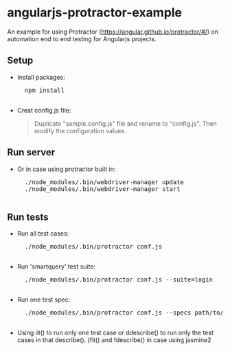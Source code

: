 # angularjs-protractor-example

An example for using Protractor (https://angular.github.io/protractor/#/) on automation end to end testing for Angularjs projects.

## Setup
* Install packages:
	<pre>
    npm install
    </pre>
* Creat config.js file:
    > Duplicate "sample.config.js" file and rename to "config.js". Then modify the configuration values.
## Run server
* Or in case using protractor built in:
	<pre>
    ./node_modules/.bin/webdriver-manager update
    ./node_modules/.bin/webdriver-manager start
    </pre>
## Run tests
* Run all test cases:
	<pre>
    ./node_modules/.bin/protractor conf.js
    </pre>
* Run 'smartquery' test suite:
	<pre>
    ./node_modules/.bin/protractor conf.js --suite=login
    </pre>
* Run one test spec:
    <pre>
    ./node_modules/.bin/protractor conf.js --specs path/to/spec/file.js
    </pre>
* Using iit() to run only one test case or ddescribe() to run only the test cases in that describe(). (fit() and fdescribe()
in case using jasmine2

